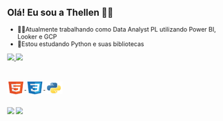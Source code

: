 ## Olá! Eu sou a Thellen 👩🏿
- 👨‍💻Atualmente trabalhando como Data Analyst PL utilizando Power BI, Looker e GCP
- 🌱Estou estudando Python e suas bibliotecas

 <div>
  <a href="https://github.com/Thellen">
  <img height="150em" src="https://github-readme-stats.vercel.app/api?username=Thellen&show_icons=true&theme=midnight-purple&include_all_commits=true&count_private=true"/>
  <img height="150em" src="https://github-readme-stats.vercel.app/api/top-langs/?username=Thellen&layout=compact&langs_count=7&theme=midnight-purple"/> 
</div>
  
   ##
  
  <div style="display: inline_block"><br>
  <img align="center" alt="Thellen-HTML" height="30" width="40" src="https://raw.githubusercontent.com/devicons/devicon/master/icons/html5/html5-original.svg">
  <img align="center" alt="Thellen-CSS" height="30" width="40" src="https://raw.githubusercontent.com/devicons/devicon/master/icons/css3/css3-original.svg">
  <img align="center" alt="Thellen-Python" height="30" width="40" src="https://raw.githubusercontent.com/devicons/devicon/master/icons/python/python-original.svg">
  </div>
  
 ##
  
  
  <div> 
  <a href = "mailto:thellen.santiago@gmail.com"><img src="https://img.shields.io/badge/Gmail-D14836?style=for-the-badge&logo=gmail&logoColor=white" target="_blank"></a>
  <a href="https://www.linkedin.com/in/thellen-santiago" target="_blank"><img src="https://img.shields.io/badge/-LinkedIn-%230077B5?style=for-the-badge&logo=linkedin&logoColor=white" target="_blank"></a> 
   
</div>
<!---
![Snake animation](https://github.com/Thellen/Thellen/blob/output/github-contribution-grid-snake.svg)
Thellen/Thellen is a ✨ special ✨ repository because its `README.md` (this file) appears on your GitHub profile.
You can click the Preview link to take a look at your changes.
--->
